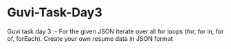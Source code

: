 # Guvi-Task-Day3
Guvi task day 3 :- For the given JSON iterate over all for loops (for, for in, for of, forEach). Create your own resume data in JSON format
